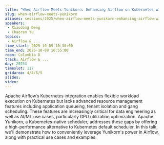 ```yaml
---
title: "When Airflow Meets Yunikorn: Enhancing Airflow on Kubernetes with Yunikorn for Higher Efficiency"
slug: when-airflow-meets-yunikorn
aliases: sessions/2025/when-airflow-meets-yunikorn-enhancing-airflow-with-yunikorn-for-higher-efficiency
speakers:
 - Xiaodong Deng
 - Chaoran Yu
topics:
 - Airflow & ...
time_start: 2025-10-09 10:30:00
time_end: 2025-10-09 10:55:00
room: Columbia D
track: Airflow & ...
day: 20253
timeslot: 117
gridarea: 4/4/5/5
slides:
video:
---
```


Apache Airflow’s Kubernetes integration enables flexible workload execution on Kubernetes but lacks advanced resource management features including application queueing, tenant isolation and gang scheduling. These features are increasingly critical for data engineering as well as AI/ML use cases, particularly GPU utilization optimization. Apache Yunikorn, a Kubernetes-native scheduler, addresses these gaps by offering a high-performance alternative to Kubernetes default scheduler. In this talk, we'll demonstrate how to conveniently leverage Yunikorn's power in Airflow, along with practical use cases and examples.
